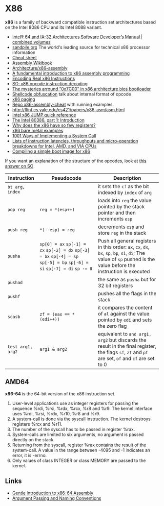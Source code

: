 # X86

**x86** is a family of backward compatible instruction set architectures
based on the Intel 8086 CPU and its Intel 8088 variant.

 - [Intel® 64 and IA-32 Architectures Software Developer’s Manual | combined volumes](https://software.intel.com/sites/default/files/managed/39/c5/325462-sdm-vol-1-2abcd-3abcd.pdf)
 - [sandpile.org](https://sandpile.org) The world's leading source for technical x86 processor information
 - [Cheat sheet](http://www.jegerlehner.ch/intel/IntelCodeTable.pdf)
 - [Assembly Wikibook](https://en.wikibooks.org/wiki/X86_Assembly)
 - [Architecture/x86-assembly](https://www.aldeid.com/wiki/Category:Architecture/x86-assembly)
 - [A fundamental introduction to x86 assembly programming](https://www.nayuki.io/page/a-fundamental-introduction-to-x86-assembly-programming)
 - [Encoding Real x86 Instructions](http://www.c-jump.com/CIS77/CPU/x86/lecture.html)
 - [SO: x86 opcode instruction decoding](https://stackoverflow.com/questions/26607462/x86-opcode-instruction-decoding)
 - [The mysteries arround "0x7C00" in x86 architecture bios bootloader](http://www.glamenv-septzen.net/en/view/6)
 - [Shellcode obfuscation](https://breakdev.org/x86-shellcode-obfuscation-part-2/) talk about internal format of opcode
 - [x86 paging](http://www.cirosantilli.com/x86-paging/)
 - [Repo x86-assembly-cheat](https://github.com/cirosantilli/x86-assembly-cheat) with running examples.
 - http://flint.cs.yale.edu/cs421/papers/x86-asm/asm.html
 - [Intel x86 JUMP quick reference](http://unixwiz.net/techtips/x86-jumps.html)
 - [The Intel 80386, part 1: Introduction](https://blogs.msdn.microsoft.com/oldnewthing/20190121-00/?p=100745)
 - [Why does the x86 have so few registers?](https://blogs.msdn.microsoft.com/oldnewthing/20040105-00/?p=41203)
 - [x86 bare metal examples](https://github.com/cirosantilli/x86-bare-metal-examples)
 - [1001 Ways of Implementing a System Call](https://x86.lol/generic/2019/07/04/kernel-entry.html)
 - [Lists of instruction latencies, throughputs and micro-operation breakdowns for Intel, AMD, and VIA CPUs](https://www.agner.org/optimize/instruction_tables.pdf)
 - [Compiling a simple boot image for x86](https://guyonbits.com/compiling-a-simple-boot-image-for-x86/)

If you want an explanation of the structure of the opcodes, look at [this answer
on SO](https://stackoverflow.com/a/18306291/1935366)

| Instruction | Pseudocode | Description |
|-------------|------------|-------------|
| ``bt arg, index`` | | it sets the ``cf`` as the bit indexed by ``index`` of ``arg`` |
| ``pop reg`` | ``reg = *(esp++)`` | loads into ``reg`` the value pointed by the stack pointer and then increments ``esp`` |
| ``push reg`` | ``*(--esp) = reg`` | decrements ``esp`` and store ``reg`` in the stack |
| ``pusha`` | ``sp[0] = ax`` ``sp[-1] = cx`` ``sp[-2] = dx`` ``sp[-3] = bx`` ``sp[-4] = sp`` ``sp[-5] = bp`` ``sp[-6] = si`` ``sp[-7] = di`` ``sp -= 8``| Push all general registers in this order: ``ax``, ``cx``, ``dx``, ``bx``, ``sp``, ``bp``, ``si``, ``di``; The value of ``sp`` pushed is the value before the instruction is executed |
| ``pushad`` | | the same as ``pusha`` but for 32 bit registers |
| ``pushf`` | | pushes all the flags in the stack |
| ``scasb`` | ``zf = (eax == *(edi++))`` | it compares the content of ``al`` against the value pointed by ``edi`` and sets the zero flag |
| ``test arg1, arg2`` | ``arg1 & arg2`` | equivalent to ``and arg1, arg2`` but discards the result in the final register, the flags ``sf``, ``zf`` and ``pf`` are set, ``of`` and ``cf`` are set to 0 |

## AMD64

**x86-64** is the 64-bit version of the x86 instruction set. 

1. User-level applications use as integer registers for passing the sequence %rdi, %rsi, %rdx, %rcx, %r8 and %r9. The kernel interface uses %rdi, %rsi, %rdx, %r10, %r8 and %r9.
2. A system-call is done via the syscall instruction. The kernel destroys registers %rcx and %r11.
3. The number of the syscall has to be passed in register %rax.
4. System-calls are limited to six arguments, no argument is passed directly on the stack.
5. Returning from the syscall, register %rax contains the result of the system-call. A value in the range between -4095 and -1 indicates an error, it is -errno.
6. Only values of class INTEGER or class MEMORY are passed to the kernel.

## Links

 - [Gentle Introduction to x86-64 Assembly](http://www.x86-64.org/documentation/assembly.html)
 - [Argument Passing and Naming Conventions](https://docs.microsoft.com/it-it/cpp/cpp/argument-passing-and-naming-conventions)


